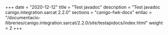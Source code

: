 +++
date        = "2020-12-12"
title       = "Test javadoc"
description = "Test javadoc canigo.integration.sarcat 2.2.0"
sections    = "canigo-fwk-docs"
enllac		= "/documentacio-llibreries/canigo.integration.sarcat/2.2.0/site/testapidocs/index.html"
weight		= 2
+++

